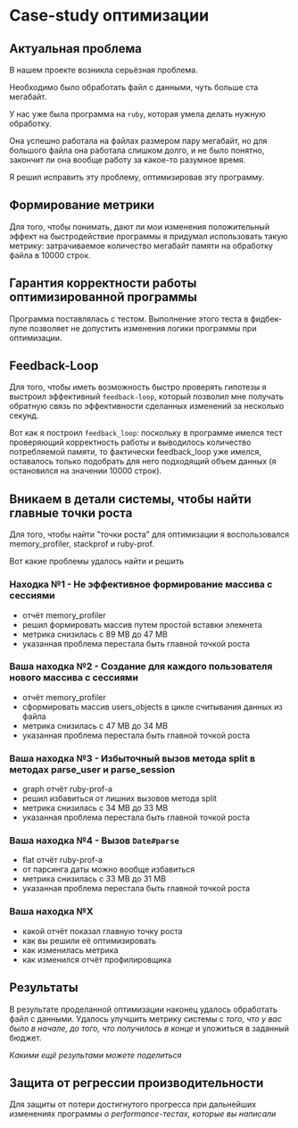 # Case-study оптимизации

## Актуальная проблема
В нашем проекте возникла серьёзная проблема.

Необходимо было обработать файл с данными, чуть больше ста мегабайт.

У нас уже была программа на `ruby`, которая умела делать нужную обработку.

Она успешно работала на файлах размером пару мегабайт, но для большого файла она работала слишком долго, и не было понятно, закончит ли она вообще работу за какое-то разумное время.

Я решил исправить эту проблему, оптимизировав эту программу.

## Формирование метрики
Для того, чтобы понимать, дают ли мои изменения положительный эффект на быстродействие программы я придумал использовать такую метрику: затрачиваемое количество мегабайт памяти на обработку файла в 10000 строк.

## Гарантия корректности работы оптимизированной программы
Программа поставлялась с тестом. Выполнение этого теста в фидбек-лупе позволяет не допустить изменения логики программы при оптимизации.

## Feedback-Loop
Для того, чтобы иметь возможность быстро проверять гипотезы я выстроил эффективный `feedback-loop`, который позволил мне получать обратную связь по эффективности сделанных изменений за несколько секунд.

Вот как я построил `feedback_loop`: поскольку в программе имелся тест проверяющий корректность работы и выводилось количество потребляемой памяти, то фактически feedback_loop уже имелся, оставалось только подобрать для него подходящий объем данных (я остановился на значении 10000 строк).

## Вникаем в детали системы, чтобы найти главные точки роста
Для того, чтобы найти "точки роста" для оптимизации я воспользовался memory_profiler, stackprof и ruby-prof.

Вот какие проблемы удалось найти и решить

### Находка №1 - Не эффективное формирование массива с сессиями
- отчёт memory_profiler
- решил формировать массив путем простой вставки элемнета
- метрика снизилась с 89 MB до 47 MB
- указанная проблема перестала быть главной точкой роста

### Ваша находка №2 - Создание для каждого пользователя нового массива с сессиями
- отчёт memory_profiler
- сформировать массив users_objects в цикле считывания данных из файла
- метрика снизилась с 47 MB до 34 MB
- указанная проблема перестала быть главной точкой роста

### Ваша находка №3 - Избыточный вызов метода split в методах parse_user и parse_session
- graph отчёт ruby-prof-а
- решил избавиться от лишних вызовов метода split
- метрика снизилась с 34 MB до 33 MB
- указанная проблема перестала быть главной точкой роста

### Ваша находка №4 - Вызов `Date#parse`
- flat отчёт ruby-prof-а
- от парсинга даты можно вообще избавиться
- метрика снизилась с 33 MB до 31 MB
- указанная проблема перестала быть главной точкой роста

### Ваша находка №X
- какой отчёт показал главную точку роста
- как вы решили её оптимизировать
- как изменилась метрика
- как изменился отчёт профилировщика

## Результаты
В результате проделанной оптимизации наконец удалось обработать файл с данными.
Удалось улучшить метрику системы с *того, что у вас было в начале, до того, что получилось в конце* и уложиться в заданный бюджет.

*Какими ещё результами можете поделиться*

## Защита от регрессии производительности
Для защиты от потери достигнутого прогресса при дальнейших изменениях программы *о performance-тестах, которые вы написали*
